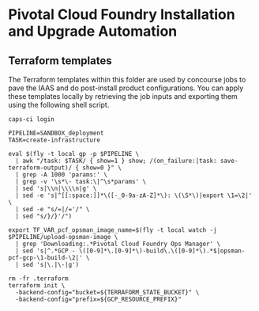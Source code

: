 # Pivotal Cloud Foundry Installation and Upgrade Automation

## Terraform templates

The Terraform templates within this folder are used by concourse jobs to pave the IAAS and do post-install product configurations. You can apply these templates locally by retrieving the job inputs and exporting them using the following shell script.

```
caps-ci login

PIPELINE=SANDBOX_deployment
TASK=create-infrastructure

eval $(fly -t local gp -p $PIPELINE \
  | awk "/task: $TASK/ { show=1 } show; /(on_failure:|task: save-terraform-output)/ { show=0 }" \
  | grep -A 1000 'params:' \
  | grep -v '\s*\- task:\|^\s*params' \
  | sed 's|\\n|\\\\n|g' \
  | sed -e 's|^[[:space:]]*\([-_0-9a-zA-Z]*\): \(\S*\)|export \1=\2|' \
  | sed -e "s/=|/='/" \
  | sed "s/}/}'/")

export TF_VAR_pcf_opsman_image_name=$(fly -t local watch -j $PIPELINE/upload-opsman-image \
  | grep 'Downloading:.*Pivotal Cloud Foundry Ops Manager' \
  | sed 's|^.*GCP - \([0-9]*\.[0-9]*\)-build\.\([0-9]*\).*$|opsman-pcf-gcp-\1-build-\2|' \
  | sed 's|\.|\-|g')

rm -fr .terraform
terraform init \
  -backend-config="bucket=${TERRAFORM_STATE_BUCKET}" \
  -backend-config="prefix=${GCP_RESOURCE_PREFIX}"
```
